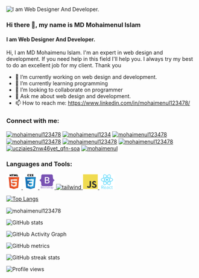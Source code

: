 ![I am Web Designer And Developer.](https://www.springboard.com/blog/wp-content/uploads/2018/11/Best-Programming-Languages-for-AI-2021-Project-Guide-scaled-768x384.jpg)
### Hi there 👋, my name is MD Mohaimenul Islam
#### I am Web Designer And Developer.

Hi,
I am MD Mohaimenu Islam.
I'm an expert in web design and development. If you need help in this field I'll help you.
I always try my best to do an excellent job for my client.
Thank you

 

- 🔭 I’m currently working on web design and development. 
- 🌱 I’m currently learning programming 
- 👯 I’m looking to collaborate on  programmer 
- 💬 Ask me about web design and development. 
- 📫 How to reach me: https://www.linkedin.com/in/mohaimenul123478/ 

<h3 align="left">Connect with me:</h3>
<p align="left">
<a href="https://codepen.io/mohaimenul123478" target="blank"><img align="center" src="https://raw.githubusercontent.com/rahuldkjain/github-profile-readme-generator/master/src/images/icons/Social/codepen.svg" alt="mohaimenul123478" height="30" width="40" /></a>
<a href="https://twitter.com/mohaimenul1234" target="blank"><img align="center" src="https://raw.githubusercontent.com/rahuldkjain/github-profile-readme-generator/master/src/images/icons/Social/twitter.svg" alt="mohaimenul1234" height="30" width="40" /></a>
<a href="https://linkedin.com/in/mohaimenul123478" target="blank"><img align="center" src="https://raw.githubusercontent.com/rahuldkjain/github-profile-readme-generator/master/src/images/icons/Social/linked-in-alt.svg" alt="mohaimenul123478" height="30" width="40" /></a>
<a href="https://fb.com/mohaimenul123478" target="blank"><img align="center" src="https://raw.githubusercontent.com/rahuldkjain/github-profile-readme-generator/master/src/images/icons/Social/facebook.svg" alt="mohaimenul123478" height="30" width="40" /></a>
<a href="https://instagram.com/mohaimenul123478" target="blank"><img align="center" src="https://raw.githubusercontent.com/rahuldkjain/github-profile-readme-generator/master/src/images/icons/Social/instagram.svg" alt="mohaimenul123478" height="30" width="40" /></a>
<a href="https://dribbble.com/mohaimenul123478" target="blank"><img align="center" src="https://raw.githubusercontent.com/rahuldkjain/github-profile-readme-generator/master/src/images/icons/Social/dribbble.svg" alt="mohaimenul123478" height="30" width="40" /></a>
<a href="https://www.youtube.com/c/ucziaies2nw46yet_qfn-soa" target="blank"><img align="center" src="https://raw.githubusercontent.com/rahuldkjain/github-profile-readme-generator/master/src/images/icons/Social/youtube.svg" alt="ucziaies2nw46yet_qfn-soa" height="30" width="40" /></a>
<a href="https://www.leetcode.com/mohaimenul" target="blank"><img align="center" src="https://raw.githubusercontent.com/rahuldkjain/github-profile-readme-generator/master/src/images/icons/Social/leet-code.svg" alt="mohaimenul" height="30" width="40" /></a>
</p>

<h3 align="left">Languages and Tools:</h3>
<p align="left">
 <a href="https://www.w3.org/html/" target="_blank" rel="noreferrer"> <img src="https://raw.githubusercontent.com/devicons/devicon/master/icons/html5/html5-original-wordmark.svg" alt="html5" width="40" height="40"/> </a>
 <a href="https://www.w3schools.com/css/" target="_blank" rel="noreferrer"> <img src="https://raw.githubusercontent.com/devicons/devicon/master/icons/css3/css3-original-wordmark.svg" alt="css3" width="40" height="40"/> </a>
 <a href="https://getbootstrap.com" target="_blank" rel="noreferrer"> <img src="https://raw.githubusercontent.com/devicons/devicon/master/icons/bootstrap/bootstrap-plain-wordmark.svg" alt="bootstrap" width="40" height="40"/> </a> 
 <a href="https://tailwindcss.com/" target="_blank" rel="noreferrer"> <img src="https://www.vectorlogo.zone/logos/tailwindcss/tailwindcss-icon.svg" alt="tailwind" width="40" height="40"/> </a>
   <a href="https://developer.mozilla.org/en-US/docs/Web/JavaScript" target="_blank" rel="noreferrer"> <img src="https://raw.githubusercontent.com/devicons/devicon/master/icons/javascript/javascript-original.svg" alt="javascript" width="40" height="40"/> </a>
  <a href="https://reactjs.org/" target="_blank" rel="noreferrer"> <img src="https://raw.githubusercontent.com/devicons/devicon/master/icons/react/react-original-wordmark.svg" alt="react" width="40" height="40"/> </a>
</p>

 



[![Top Langs](https://github-readme-stats.vercel.app/api/top-langs/?username=mohaimenul123478)](https://github.com/anuraghazra/github-readme-stats)

<p><img align="center" src="https://github-readme-stats.vercel.app/api/top-langs?username=mohaimenul123478&show_icons=true&locale=en&layout=compact" alt="mohaimenul123478" /></p>

![GitHub stats](https://github-readme-stats.vercel.app/api?username=mohaimenul123478&show_icons=true&count_private=true)  

![GitHub Activity Graph](https://activity-graph.herokuapp.com/graph?username=mohaimenul123478)  

![GitHub metrics](https://metrics.lecoq.io/mohaimenul123478)  

![GitHub streak stats](https://github-readme-streak-stats.herokuapp.com/?user=mohaimenul123478)  

![Profile views](https://gpvc.arturio.dev/mohaimenul123478)  
